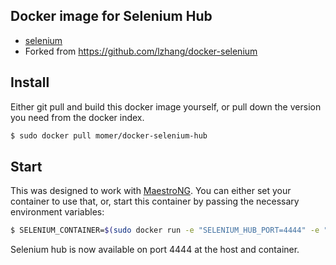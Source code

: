 ## Docker image for Selenium Hub

* [selenium](http://docs.seleniumhq.org/)
* Forked from https://github.com/lzhang/docker-selenium

## Install

Either git pull and build this docker image yourself, or pull down the version you need from the docker index.

```sh
$ sudo docker pull momer/docker-selenium-hub
```

## Start

This was designed to work with [MaestroNG](https://github.com/signalfuse/maestro-ng). You can either set your container to use that, or, start this container by passing the necessary environment variables:

```sh
$ SELENIUM_CONTAINER=$(sudo docker run -e "SELENIUM_HUB_PORT=4444" -e "SELENIUM_HUB_TIMEOUT=300000" -e "SELENIUM_HUB_MAX_SESSION=15" -p 4444:4444 -d momer/selenium:`version`)
```

Selenium hub is now available on port 4444 at the host and container.

